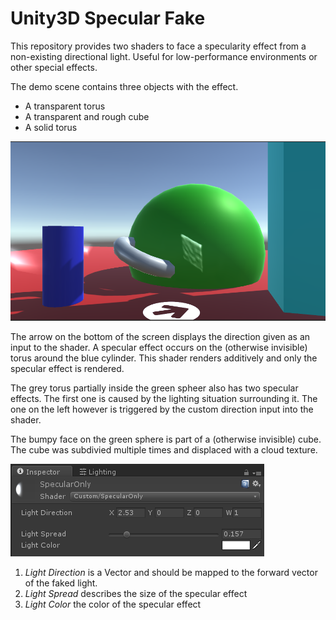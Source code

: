 # Unity3D Specular Fake

This repository provides two shaders to face a specularity effect from a non-existing directional light. Useful for low-performance environments or other special effects. 

The demo scene contains three objects with the effect. 

* A transparent torus
* A transparent and rough cube
* A solid torus

![Demo](demo.png)

The arrow on the bottom of the screen displays the direction given as an input to the shader. A specular effect occurs on the (otherwise invisible) torus around the blue cylinder. This shader renders additively and only the specular effect is rendered. 

The grey torus partially inside the green spheer also has two specular effects. The first one is caused by the lighting situation surrounding it. The one on the left however is triggered by the custom direction input into the shader. 

The bumpy face on the green sphere is part of a (otherwise invisible) cube. The cube was subdivied multiple times and displaced with a cloud texture.   

![Specular Only](specularonly-inspector.png)

1. _Light Direction_ is a Vector and should be mapped to the forward vector of the faked light.
2. _Light Spread_ describes the size of the specular effect
3. _Light Color_ the color of the specular effect

